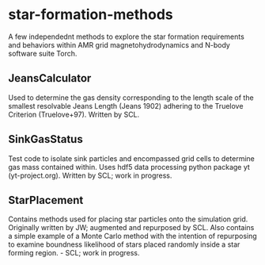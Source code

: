 # star-formation-methods
A few independednt methods to explore the star formation requirements and behaviors within AMR grid magnetohydrodynamics and N-body software suite Torch.

## JeansCalculator
Used to determine the gas density corresponding to the length scale of the smallest resolvable Jeans Length (Jeans 1902) adhering to the Truelove Criterion (Truelove+97). Written by SCL.

## SinkGasStatus
Test code to isolate sink particles and encompassed grid cells to determine gas mass contained within. Uses hdf5 data processing python package yt (yt-project.org). Written by SCL; work in progress.

## StarPlacement
Contains methods used for placing star particles onto the simulation grid. Originally written by JW; augmented and repurposed by SCL. Also contains a simple example of a Monte Carlo method with the intention of repurposing to examine boundness likelihood of stars placed randomly inside a star forming region. - SCL; work in progress.